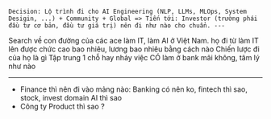 ```
Decision: Lộ trình đi cho AI Engineering (NLP, LLMs, MLOps, System Desigin, ...) + Community + Global => Tiến tới: Investor (trường phái đầu tư cơ bản, đầu tư giá trị) nên đi như nào cho chuẩn. ---
```


Search về con đường
 của các ace làm IT, làm AI ở Việt Nam. 
họ đi từ làm IT lên được chức cao bao nhiêu, lương bao nhiêu 
bằng cách nào 
Chiến lược đi của họ là gì 
Tập trung 1 chỗ hay nhảy việc 
CÓ làm ở bank mãi không, tâm lý như nào 

---
- Finance thì nên đi vào mảng nào: Banking có nên ko, fintech thì sao, stock, invest domain AI thì sao 
- Công ty Product thì sao ? 